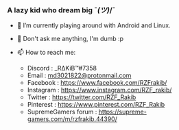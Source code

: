 ### A lazy kid who dream big ¯_(ツ)_/¯
- 🔭 I’m currently playing around with Android and Linux.
- 💬 Don't ask me anything, I'm dumb :p
- 📫 How to reach me: 
 
  + Discord : _RΔKiB™#7358
  + Email : md3021822@protonmail.com
  + Facebook : https://www.facebook.com/RZFrakib/
  + Instagram : https://www.instagram.com/RZF_rakib/
  + Twitter : https://twitter.com/RZF_Rakib
  + Pinterest : https://www.pinterest.com/RZF_Rakib
  + SupremeGamers forum : https://supreme-gamers.com/m/rzfrakib.44390/
